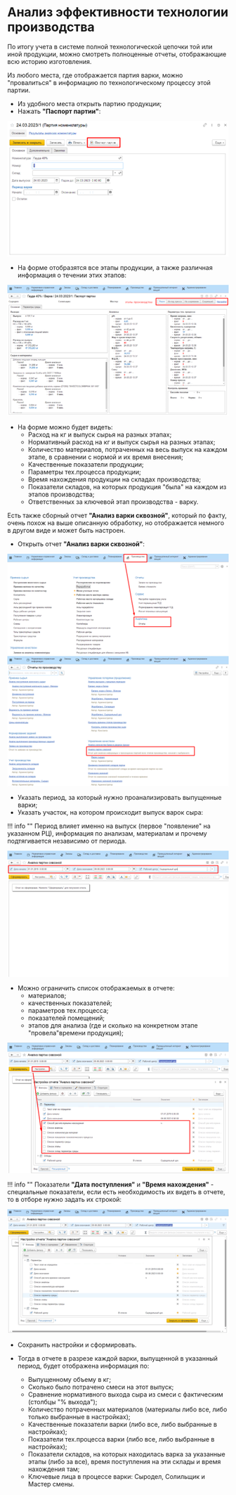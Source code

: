 # Анализ эффективности технологии производства

По итогу учета в системе полной технологической цепочки той или иной
продукции, можно смотреть полноценные отчеты, отображающие всю историю
изготовления.

Из любого места, где отображается партия варки, можно "провалиться" в
информацию по технологическому процессу этой партии.

-   Из удобного места открыть партию продукции;
-   Нажать **"Паспорт партии"**:  

![](AnalysisEffectiveProduction.assets/1.png)

-   На форме отобразятся все этапы продукции, а также различная
    информация о течении этих этапов:  

![](AnalysisEffectiveProduction.assets/2.png)

- На форме можно будет видеть:
    -   Расход на кг и выпуск сырья на разных этапах;
    -   Нормативный расход на кг и выпуск сырья на разных этапах;
    -   Количество материалов, потраченных на весь выпуск на каждом этапе, в сравнении с нормой и их время внесения;
    -   Качественные показатели продукции;
    -   Параметры тех.процесса продукции;
    -   Время нахождения продукции на складах производства;
    -   Показатели складов, на которых продукция "была" на каждом из этапов производства;
    -   Ответственных за ключевой этап производства - варку.

Есть также сборный отчет **"Анализ варки сквозной"**, который по факту,
очень похож на выше описанную обработку, но отображается немного в другом виде и может быть настроен.

-   Открыть отчет **"Анализ варки сквозной"**:  

![](AnalysisEffectiveProduction.assets/3.png)  
![](AnalysisEffectiveProduction.assets/4.png)
 
-   Указать период, за который нужно проанализировать выпущенные варки;
-   Указать участок, на котором происходит выпуск варок сыра:  
    
!!! info ""
    Период влияет именно на выпуск (первое "появление" на указанном РЦ), информация по анализам, материалам и прочему подтягивается независимо от периода.  

![](AnalysisEffectiveProduction.assets/5.png)
    
- Можно ограничить список отображаемых в отчете:
    -   материалов;
    -   качественных показателей;
    -   параметров тех.процесса;
    -   показателей помещений;
    -   этапов для анализа (где и сколько на конкретном этапе "провела"времени продукция);        

![](AnalysisEffectiveProduction.assets/6.png)

!!! info "" 
    Показатели **"Дата поступления"** и **"Время нахождения"** - специальные показатели, если есть необходимость их видеть в отчете, то в отборе нужно задать их строкой:  

![](AnalysisEffectiveProduction.assets/1.gif)  

-   Сохранить настройки и сформировать.

- Тогда в отчете в разрезе каждой варки, выпущенной в указанный период, будет отображена информация по:
    -   Выпущенному объему в кг;
    -   Сколько было потрачено смеси на этот выпуск;
    -   Сравнение нормативного выхода сыра из смеси с фактическим (столбцы
        "% выхода");
    -   Количество потраченных материалов (материалы либо все, либо только
        выбранные в настройках);
    -   Качественные показатели варки (либо все, либо выбранные в
        настройках);
    -   Показатели тех.процесса варки (либо все, либо выбранные в
        настройках);
    -   Показатели складов, на которых находилась варка за указанные этапы (либо за все), время поступления на эти склады и время нахождения там;
    -   Ключевые лица в процессе варки: Сыродел, Солильщик и Мастер смены.
